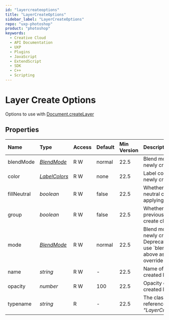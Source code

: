 ```yaml
---
id: "layercreateoptions"
title: "LayerCreateOptions"
sidebar_label: "LayerCreateOptions"
repo: "uxp-photoshop"
product: "photoshop"
keywords:
  - Creative Cloud
  - API Documentation
  - UXP
  - Plugins
  - JavaScript
  - ExtendScript
  - SDK
  - C++
  - Scripting
---
```


# Layer Create Options

Options to use with [Document.createLayer](/ps_reference/classes/document/#createlayer)

## Properties

| Name | Type | Access | Default | Min Version | Description |
| :------ | :------ | :------ | :------ | :------ | :------ |
| blendMode | [*BlendMode*](/ps_reference/modules/constants/#blendmode) | R W | normal | 22.5 | Blend mode of the newly created layer |
| color | [*LabelColors*](/ps_reference/modules/constants/#labelcolors) | R W | none | 22.5 | Label color of the newly created layer |
| fillNeutral | *boolean* | R W | false | 22.5 | Whether to fill with neutral color when applying Blend Mode |
| group | *boolean* | R W | false | 22.5 | Whether to use previous layer to create clipping mask |
| mode | [*BlendMode*](/ps_reference/modules/constants/#blendmode) | R W | normal | 22.5 | Blend mode of the newly created layer. Deprecated, please use &#x60;blendMode&#x60; above as it will override this value. |
| name | *string* | R W | - | 22.5 | Name of the newly created layer |
| opacity | *number* | R W | 100 | 22.5 | Opacity of the newly created layer |
| typename | *string* | R | - | 22.5 | The class name of the referenced object: *&quot;LayerCreateOptions&quot;*. |
